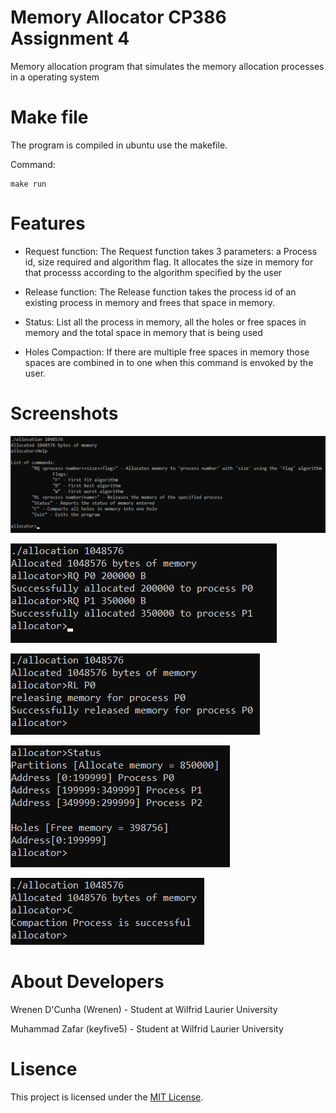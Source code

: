 # Memory Allocator CP386 Assignment 4
Memory allocation program that simulates the memory allocation processes in  a operating system

# Make file
The program is compiled in ubuntu use the makefile.

Command: 
```
make run
```
# Features

- Request function:
  The Request function takes 3 parameters: a Process id, size required and algorithm flag. It allocates the size in memory for that processs according to the algorithm specified by the user

- Release function:
  The Release function takes the process id of an existing process in memory and frees that space in memory.

- Status:
  List all the process in memory, all the holes or free spaces in memory and the total space in memory that is being used

- Holes Compaction:
  If there are multiple free spaces in memory those spaces are combined in to one when this command is envoked by the user.
  
# Screenshots
![Help menu](./Screenshots/Screenshot_1.png)

![Request fucntion](./Screenshots/Screenshot_2.png)

![Release function](./Screenshots/Screenshot_3.png)

![Status](./Screenshots/Screenshot_4.png)

![Compaction command](./Screenshots/Screenshot_5.png)

# About Developers

Wrenen D'Cunha (Wrenen) - Student at Wilfrid Laurier University

Muhammad Zafar (keyfive5) - Student at Wilfrid Laurier University

# Lisence
This project is licensed under the [MIT License](https://github.com/keyfive5/Assignment-4/blob/main/LICENSE.txt).
